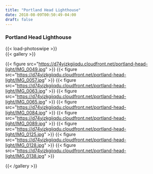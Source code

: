 ```yaml
---
title: "Portland Head Lighthouse"
date: 2018-08-09T00:50:49-04:00
draft: false
---
```


### Portland Head Lighthouse

{{< load-photoswipe >}}  
{{< gallery >}}

{{< figure src="https://d74yjzkgiiqdu.cloudfront.net/portland-head-light/IMG_0049.jpg" >}}
{{< figure src="https://d74yjzkgiiqdu.cloudfront.net/portland-head-light/IMG_0057.jpg" >}}
{{< figure src="https://d74yjzkgiiqdu.cloudfront.net/portland-head-light/IMG_0063.jpg" >}}
{{< figure src="https://d74yjzkgiiqdu.cloudfront.net/portland-head-light/IMG_0065.jpg" >}}
{{< figure src="https://d74yjzkgiiqdu.cloudfront.net/portland-head-light/IMG_0084.jpg" >}}
{{< figure src="https://d74yjzkgiiqdu.cloudfront.net/portland-head-light/IMG_0089.jpg" >}}
{{< figure src="https://d74yjzkgiiqdu.cloudfront.net/portland-head-light/IMG_0125.jpg" >}}
{{< figure src="https://d74yjzkgiiqdu.cloudfront.net/portland-head-light/IMG_0128.jpg" >}}
{{< figure src="https://d74yjzkgiiqdu.cloudfront.net/portland-head-light/IMG_0138.jpg" >}}

{{< /gallery >}}